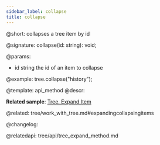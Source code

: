 ```yaml
---
sidebar_label: collapse
title: collapse
---          
```


@short: collapses a tree item by id

@signature: collapse(id: string): void;

@params:
- id	string		the id of an item to collapse

@example:
tree.collapse("history");


@template: api_method
@descr:

**Related sample**: [Tree. Expand Item](https://snippet.dhtmlx.com/esxb15hm)

@related: tree/work_with_tree.md#expandingcollapsingitems

@changelog:

@relatedapi: tree/api/tree_expand_method.md
